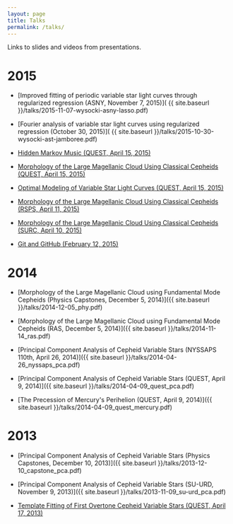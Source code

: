 ```yaml
---
layout: page
title: Talks
permalink: /talks/
---
```


Links to slides and videos from presentations.


# 2015

- [Improved fitting of periodic variable star light curves through regularized
   regression (ASNY, November 7, 2015)](
    {{ site.baseurl }}/talks/2015-11-07-wysocki-asny-lasso.pdf)


- [Fourier analysis of variable star light curves using regularized regression
   (October 30, 2015)](
    {{ site.baseurl }}/talks/2015-10-30-wysocki-ast-jamboree.pdf)


- [Hidden Markov Music (QUEST, April 15, 2015)](
    https://dwysocki.github.io/csc466/assets/presentations/hidden-markov-music-quest.pdf)

- [Morphology of the Large Magellanic Cloud Using Classical Cepheids (QUEST, April 15, 2015)](
    http://cs.oswego.edu/~dwysocki/presentations/2015-04-15_quest_lmc-morphology.pdf)

- [Optimal Modeling of Variable Star Light Curves (QUEST, April 15, 2015)](
    http://cs.oswego.edu/~dwysocki/presentations/2015-04-15_quest_lightcurve.pdf)

- [Morphology of the Large Magellanic Cloud Using Classical Cepheids (RSPS, April 11, 2015)](
    http://cs.oswego.edu/~dwysocki/presentations/2015-04-11_rsps_lmc-morphology.pdf)

- [Morphology of the Large Magellanic Cloud Using Classical Cepheids (SURC, April 10, 2015)](
    http://cs.oswego.edu/~dwysocki/presentations/2015-04-10_surc_lmc-morphology.pdf)

- [Git and GitHub (February 12, 2015)](
    https://www.youtube.com/watch?v=irZF1VYDHJA)


# 2014

- [Morphology of the Large Magellanic Cloud using Fundamental Mode Cepheids (Physics Capstones, December 5, 2014)]({{ site.baseurl }}/talks/2014-12-05_phy.pdf)

- [Morphology of the Large Magellanic Cloud using Fundamental Mode Cepheids (RAS, December 5, 2014)]({{ site.baseurl }}/talks/2014-11-14_ras.pdf)

- [Principal Component Analysis of Cepheid Variable Stars (NYSSAPS 110th, April 26, 2014)]({{ site.baseurl }}/talks/2014-04-26_nyssaps_pca.pdf)

- [Principal Component Analysis of Cepheid Variable Stars (QUEST, April 9, 2014)]({{ site.baseurl }}/talks/2014-04-09_quest_pca.pdf)

- [The Precession of Mercury's Perihelion (QUEST, April 9, 2014)]({{ site.baseurl }}/talks/2014-04-09_quest_mercury.pdf)


# 2013

- [Principal Component Analysis of Cepheid Variable Stars (Physics Capstones, December 10, 2013)]({{ site.baseurl }}/talks/2013-12-10_capstone_pca.pdf)

- [Principal Component Analysis of Cepheid Variable Stars (SU-URD, November 9, 2013)]({{ site.baseurl }}/talks/2013-11-09_su-urd_pca.pdf)

- [Template Fitting of First Overtone Cepheid Variable Stars (QUEST, April 17, 2013)](http://goo.gl/igfEf6)
